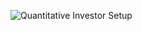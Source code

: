 ![Quantitative Investor Setup](https://s3.coinmarketcap.com/static-gravity/image/7c2ad8389e2c4ae587a079b90bcf8a49.jpg)
